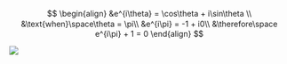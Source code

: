 $$
\begin{align}
  &e^{i\theta} = \cos\theta + i\sin\theta \\
  &\text{when}\space\theta = \pi\\
  &e^{i\pi} = -1 + i0\\
  &\therefore\space　e^{i\pi} + 1 = 0
\end{align}
$$

![](https://github-readme-stats.vercel.app/api/top-langs/?username=N-magi&layout=compact)

<!--
**N-Magi/N-magi** is a ✨ _special_ ✨ repository because its `README.md` (this file) appears on your GitHub profile.

Here are some ideas to get you started:

- 🔭 I’m currently working on ...
- 🌱 I’m currently learning ...
- 👯 I’m looking to collaborate on ...
- 🤔 I’m looking for help with ...
- 💬 Ask me about ...
- 📫 How to reach me: ...
- 😄 Pronouns: ...
- ⚡ Fun fact: ...
-->
